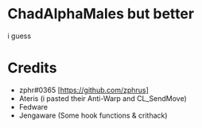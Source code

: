 # ChadAlphaMales but better
i guess


# Credits
- zphr#0365 [https://github.com/zphrus]
- Ateris (i pasted their Anti-Warp and CL_SendMove)
- Fedware
- Jengaware (Some hook functions & crithack)
